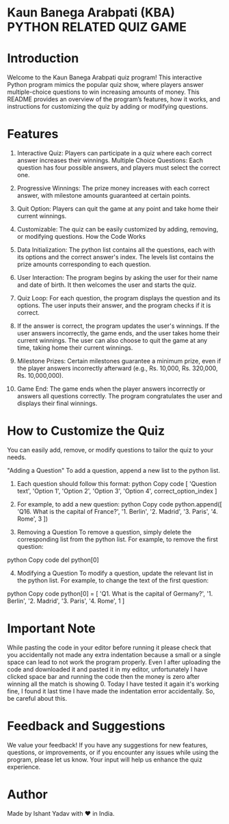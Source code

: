 # Kaun Banega Arabpati (KBA) PYTHON RELATED QUIZ GAME
 
# Introduction
Welcome to the Kaun Banega Arabpati quiz program! This interactive Python program mimics the popular quiz show, where players answer multiple-choice questions to win increasing amounts of money. This README provides an overview of the program’s features, how it works, and instructions for customizing the quiz by adding or modifying questions.

# Features
1. Interactive Quiz: Players can participate in a quiz where each correct answer increases their winnings.
Multiple Choice Questions: Each question has four possible answers, and players must select the correct one.

2. Progressive Winnings: The prize money increases with each correct answer, with milestone amounts guaranteed at certain points.

3. Quit Option: Players can quit the game at any point and take home their current winnings.

4. Customizable: The quiz can be easily customized by adding, removing, or modifying questions.
How the Code Works

5. Data Initialization:
The python list contains all the questions, each with its options and the correct answer's index.
The levels list contains the prize amounts corresponding to each question.

6. User Interaction:
The program begins by asking the user for their name and date of birth.
It then welcomes the user and starts the quiz.

7. Quiz Loop:
For each question, the program displays the question and its options.
The user inputs their answer, and the program checks if it is correct.
8. If the answer is correct, the program updates the user's winnings.
If the user answers incorrectly, the game ends, and the user takes home their current winnings.
The user can also choose to quit the game at any time, taking home their current winnings.

9. Milestone Prizes:
Certain milestones guarantee a minimum prize, even if the player answers incorrectly afterward (e.g., Rs. 10,000, Rs. 320,000, Rs. 10,000,000).

10. Game End:
The game ends when the player answers incorrectly or answers all questions correctly.
The program congratulates the user and displays their final winnings.

# How to Customize the Quiz
You can easily add, remove, or modify questions to tailor the quiz to your needs.

"Adding a Question"
To add a question, append a new list to the python list. 

1. Each question should follow this format:
python
Copy code
[
    'Question text',
    'Option 1',
    'Option 2',
    'Option 3',
    'Option 4',
    correct_option_index
]

2. For example, to add a new question:
python
Copy code
python.append([
    'Q16. What is the capital of France?',
    '1. Berlin',
    '2. Madrid',
    '3. Paris',
    '4. Rome',
    3
])
3. Removing a Question
To remove a question, simply delete the corresponding list from the python list. For example, to remove the first question:

python
Copy code
del python[0]

4. Modifying a Question
To modify a question, update the relevant list in the python list. For example, to change the text of the first question:

python
Copy code
python[0] = [
    'Q1. What is the capital of Germany?',
    '1. Berlin',
    '2. Madrid',
    '3. Paris',
    '4. Rome',
    1
]
# Important Note
While pasting the code in your editor before running it please check that you accidentally not made any extra indentation because a small or a single space can lead to not work the program properly. Even I after uploading the code and downloaded it and pasted it in my editor, unfortunately I have clicked space bar and running the code then the money is zero after winning all the match is showing 0.  Today I have tested it again it's working fine, I found it last time I have made the indentation error accidentally.
So, be careful about this.

# Feedback and Suggestions
We value your feedback! If you have any suggestions for new features, questions, or improvements, or if you encounter any issues while using the program, please let us know. Your input will help us enhance the quiz experience.

# Author
Made by Ishant Yadav
   with ❤️ in 
     India.
